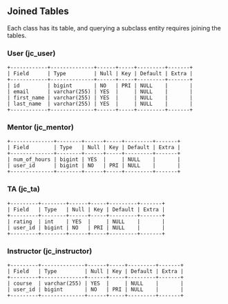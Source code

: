 ## Joined Tables

Each class has its table, and querying a subclass entity requires joining the tables.

### User (jc_user)

```angular2html
+------------+--------------+------+-----+---------+-------+
| Field      | Type         | Null | Key | Default | Extra |
+------------+--------------+------+-----+---------+-------+
| id         | bigint       | NO   | PRI | NULL    |       |
| email      | varchar(255) | YES  |     | NULL    |       |
| first_name | varchar(255) | YES  |     | NULL    |       |
| last_name  | varchar(255) | YES  |     | NULL    |       |
+------------+--------------+------+-----+---------+-------+
```
### Mentor (jc_mentor)

```angular2html
+--------------+--------+------+-----+---------+-------+
| Field        | Type   | Null | Key | Default | Extra |
+--------------+--------+------+-----+---------+-------+
| num_of_hours | bigint | YES  |     | NULL    |       |
| user_id      | bigint | NO   | PRI | NULL    |       |
+--------------+--------+------+-----+---------+-------+
```

### TA (jc_ta)
```angular2html
+---------+--------+------+-----+---------+-------+
| Field   | Type   | Null | Key | Default | Extra |
+---------+--------+------+-----+---------+-------+
| rating  | int    | YES  |     | NULL    |       |
| user_id | bigint | NO   | PRI | NULL    |       |
+---------+--------+------+-----+---------+-------+
```
### Instructor (jc_instructor)
```angular2html
+---------+--------------+------+-----+---------+-------+
| Field   | Type         | Null | Key | Default | Extra |
+---------+--------------+------+-----+---------+-------+
| course  | varchar(255) | YES  |     | NULL    |       |
| user_id | bigint       | NO   | PRI | NULL    |       |
+---------+--------------+------+-----+---------+-------+
```